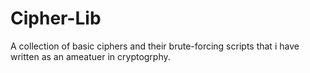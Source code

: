 # Cipher-Lib
A collection of basic ciphers and their brute-forcing scripts that i have written as an ameatuer in cryptogrphy.
